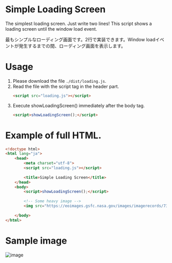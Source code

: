 # Simple Loading Screen
The simplest loading screen. Just write two lines! This script shows a loading screen until the window load event.

最もシンプルなローディング画面です。2行で実装できます。Window loadイベントが発生するまでの間、ローディング画面を表示します。

# Usage

1. Please download the file ```./dist/loading.js```.
1. Read the file with the script tag in the header part.
   ```HTML
   <script src="loading.js"></script>
   ```
1. Execute showLoadingScreen() immediately after the body tag.
   ```HTML
   <script>showLoadingScreen();</script>
   ```
   
# Example of full HTML.

```HTML
<!doctype html>
<html lang="ja">
	<head>
		<meta charset="utf-8">
		<script src="loading.js"></script>
		
		<title>Simple Loading Screen</title>
	</head>
	<body>
		<script>showLoadingScreen();</script>
		
		<!-- Some heavy image -->
		<img src="https://eoimages.gsfc.nasa.gov/images/imagerecords/73000/73884/world.topo.bathy.200411.3x5400x2700.jpg">
		
	</body>
</html>
```
# Sample image

![image](https://user-images.githubusercontent.com/73022530/96339821-ea4c2480-10d1-11eb-8e6a-e6462ed887fd.png)


